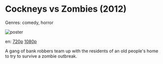 # Cockneys vs Zombies (2012)

Genres: comedy, horror

![poster](http://image.tmdb.org/t/p/w500/j5xd65wOpWq6wfSY88u7Y49UD3F.jpg)

en:
  [720p](magnet:?xt=urn:btih:B32C8724771F13A4C4FDA8FBB05394C759A04703&tr=udp://glotorrents.pw:6969/announce&tr=udp://tracker.opentrackr.org:1337/announce&tr=udp://torrent.gresille.org:80/announce&tr=udp://tracker.openbittorrent.com:80&tr=udp://tracker.coppersurfer.tk:6969&tr=udp://tracker.leechers-paradise.org:6969&tr=udp://p4p.arenabg.ch:1337&tr=udp://tracker.internetwarriors.net:1337)
  [1080p](magnet:?xt=urn:btih:B9D7239D1543D97A05060AFC2DE376C483D82924&tr=udp://glotorrents.pw:6969/announce&tr=udp://tracker.opentrackr.org:1337/announce&tr=udp://torrent.gresille.org:80/announce&tr=udp://tracker.openbittorrent.com:80&tr=udp://tracker.coppersurfer.tk:6969&tr=udp://tracker.leechers-paradise.org:6969&tr=udp://p4p.arenabg.ch:1337&tr=udp://tracker.internetwarriors.net:1337)
  


A gang of bank robbers team up with the residents of an old people's home to try to survive a zombie outbreak.